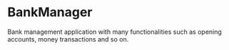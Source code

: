 # BankManager
Bank management application with many functionalities such as opening accounts, money transactions and so on.
